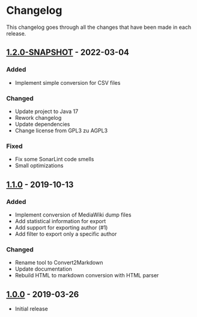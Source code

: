 # Changelog

This changelog goes through all the changes that have been made in each release.

## [1.2.0-SNAPSHOT]() - 2022-03-04
### Added
* Implement simple conversion for CSV files

### Changed
* Update project to Java 17
* Rework changelog
* Update dependencies
* Change license from GPL3 zu AGPL3

### Fixed
* Fix some SonarLint code smells
* Small optimizations

## [1.1.0](https://github.com/seeseekey/Convert2Markdown/releases/tag/v1.1) - 2019-10-13
### Added
* Implement conversion of MediaWiki dump files
* Add statistical information for export
* Add support for exporting author (#1)
* Add filter to export only a specific author

### Changed
* Rename tool to Convert2Markdown
* Update documentation
* Rebuild HTML to markdown conversion with HTML parser

## [1.0.0](https://github.com/seeseekey/Convert2Markdown/releases/tag/v1.0) - 2019-03-26
 * Initial release 
